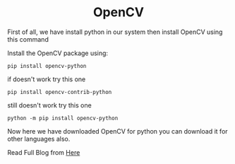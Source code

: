 <h1 align="center"> OpenCV </h1>


First of all, we have install python in our system then install OpenCV using this command

Install the OpenCV package using:
```
pip install opencv-python
```
if doesn't work try this one
```
pip install opencv-contrib-python
```
still doesn't work try this one
```
python -m pip install opencv-python
```
Now here we have downloaded OpenCV for python you can download it for other languages also.

Read Full Blog from [Here](https://medium.com/@ranjitodedra/opencv-image-processing-a0dedf07c25)
